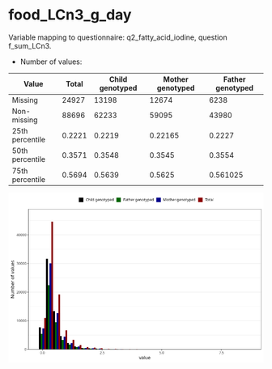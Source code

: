 # food_LCn3_g_day
Variable mapping to questionnaire: q2_fatty_acid_iodine, question f_sum_LCn3.
- Number of values:

| Value | Total | Child genotyped | Mother genotyped | Father genotyped |
| ----- | ----- | --------------- | ---------------- | ---------------- |
| Missing | 24927 | 13198 | 12674 | 6238 |
| Non-missing | 88696 | 62233 | 59095 | 43980 |
| 25th percentile | 0.2221 | 0.2219 | 0.22165 | 0.2227 |
| 50th percentile | 0.3571 | 0.3548 | 0.3545 | 0.3554 |
| 75th percentile | 0.5694 | 0.5639 | 0.5625 | 0.561025 |



![](food_LCn3_g_day_n.png)



